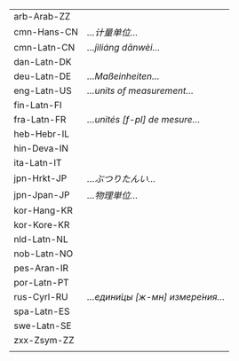 | | |
|-|-|
| arb-Arab-ZZ |  |
| cmn-Hans-CN | _…计量单位…_ |
| cmn-Latn-CN | _…jìliáng dānwèi…_ |
| dan-Latn-DK |  |
| deu-Latn-DE | _…Maßeinheiten…_ |
| eng-Latn-US | _…units of measurement…_ |
| fin-Latn-FI |  |
| fra-Latn-FR | _…unités [f-pl] de mesure…_ |
| heb-Hebr-IL |  |
| hin-Deva-IN |  |
| ita-Latn-IT |  |
| jpn-Hrkt-JP | _…ぶつりたんい…_ |
| jpn-Jpan-JP | _…物理単位…_ |
| kor-Hang-KR |  |
| kor-Kore-KR |  |
| nld-Latn-NL |  |
| nob-Latn-NO |  |
| pes-Aran-IR |  |
| por-Latn-PT |  |
| rus-Cyrl-RU | _…едини́цы [ж-мн] измере́ния…_ |
| spa-Latn-ES |  |
| swe-Latn-SE |  |
| zxx-Zsym-ZZ |  |
|  |  |